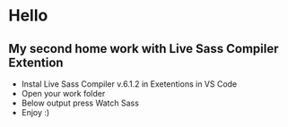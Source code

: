 # Hello

## My second home work with Live Sass Compiler Extention

- Instal Live Sass Compiler v.6.1.2 in Exetentions in VS Code 
- Open your work folder
- Below output press Watch Sass
- Enjoy :)